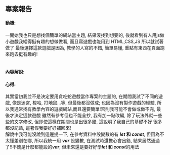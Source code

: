 <h2>專案報告</h2>

<h4>動機:</h4>

一開始我也只是想找個簡單的網站當主題, 結果沒找到想要的, 後就看到有人用js做小遊戲我絕得挺有趣的想做做看, 而且寫遊戲也能用到 HTML,CSS,JS 所以就試著做了
最後選擇這款遊戲是因為, 教學的人寫的不錯, 簡單易懂, 重點有東西在頁面跑來跑去挺有趣的!
</br>
</br>
<h4>內容解說:</h4>

<h4>心得:</h4>
    其實當初我並不是決定要用貪吃蛇遊戲當作專案的主題的, 在期間我試了不同的遊戲, 像是迷宮, 梭哈, 打地鼠...等, 但最後都沒做成;
也因為沒有製作遊戲的經驗, 所以我通常找有教學內容的遊戲網站,而且還要簡單!否則我可能不會做或做不完, 最後才決定這款遊戲
雖然有參考但也不能全抄, 我有加一點改編, 除了玩法外就一些些的文字修改, 但即使這樣在期間也是出很多錯, 這說明了我自己的基礎不好
很多都沒記熟, 這暑假我要好好補回來!</br>
    解說中我可能沒說到這邊提一下, 在參考資料中設變數的有 <strong><em>let</em> 和 <em>const</em></strong>, 但因為不太懂差別在哪, 所以我統一用 <strong><em>var</em></strong>
設變數, 在測試時還擔心會出錯, 結果居然通過了!!不愧是什麼都能設的<strong><em>var</em></strong>, 但未來還是要好好學<strong><em>let</em> 和 <em>const</em></strong>的用法</br>
